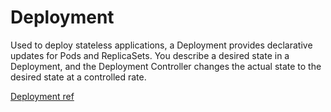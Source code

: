 # Deployment
Used to deploy stateless applications, a Deployment provides declarative updates for Pods and ReplicaSets.
You describe a desired state in a Deployment, and the Deployment Controller changes the actual state to the desired state at a controlled rate.

[Deployment ref](https://kubernetes.io/docs/concepts/workloads/controllers/deployment/)